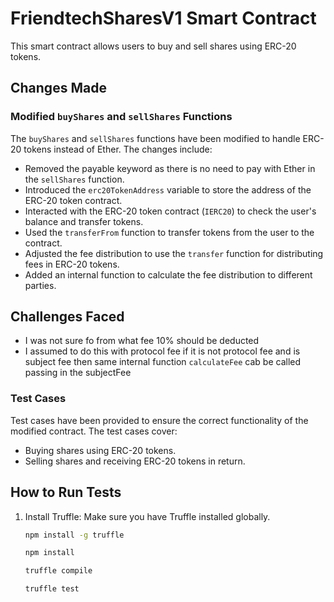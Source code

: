 # FriendtechSharesV1 Smart Contract

This smart contract allows users to buy and sell shares using ERC-20 tokens.

## Changes Made

### Modified `buyShares` and `sellShares` Functions

The `buyShares` and `sellShares` functions have been modified to handle ERC-20 tokens instead of Ether. The changes include:

- Removed the payable keyword as there is no need to pay with Ether in the `sellShares` function.
- Introduced the `erc20TokenAddress` variable to store the address of the ERC-20 token contract.
- Interacted with the ERC-20 token contract (`IERC20`) to check the user's balance and transfer tokens.
- Used the `transferFrom` function to transfer tokens from the user to the contract.
- Adjusted the fee distribution to use the `transfer` function for distributing fees in ERC-20 tokens.
- Added an internal function to calculate the fee distribution to different parties.

## Challenges Faced

- I was not sure fo from what fee 10% should be deducted
- I assumed to do this with protocol fee if it is not protocol fee and is subject fee then same internal function `calculateFee` cab be called passing in the subjectFee

### Test Cases

Test cases have been provided to ensure the correct functionality of the modified contract. The test cases cover:

- Buying shares using ERC-20 tokens.
- Selling shares and receiving ERC-20 tokens in return.

## How to Run Tests

1. Install Truffle: Make sure you have Truffle installed globally.

   ```bash
   npm install -g truffle

   npm install

   truffle compile

   truffle test

   ```
